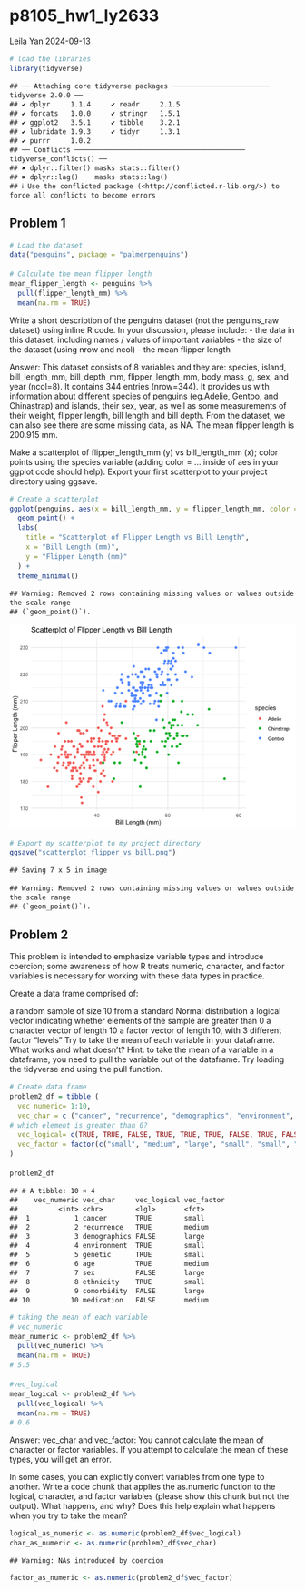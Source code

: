 p8105_hw1_ly2633
================
Leila Yan
2024-09-13

``` r
# load the libraries
library(tidyverse)
```

    ## ── Attaching core tidyverse packages ──────────────────────── tidyverse 2.0.0 ──
    ## ✔ dplyr     1.1.4     ✔ readr     2.1.5
    ## ✔ forcats   1.0.0     ✔ stringr   1.5.1
    ## ✔ ggplot2   3.5.1     ✔ tibble    3.2.1
    ## ✔ lubridate 1.9.3     ✔ tidyr     1.3.1
    ## ✔ purrr     1.0.2     
    ## ── Conflicts ────────────────────────────────────────── tidyverse_conflicts() ──
    ## ✖ dplyr::filter() masks stats::filter()
    ## ✖ dplyr::lag()    masks stats::lag()
    ## ℹ Use the conflicted package (<http://conflicted.r-lib.org/>) to force all conflicts to become errors

## Problem 1

``` r
# Load the dataset
data("penguins", package = "palmerpenguins")

# Calculate the mean flipper length
mean_flipper_length <- penguins %>%
  pull(flipper_length_mm) %>%
  mean(na.rm = TRUE)
```

Write a short description of the penguins dataset (not the penguins_raw
dataset) using inline R code. In your discussion, please include: - the
data in this dataset, including names / values of important variables -
the size of the dataset (using nrow and ncol) - the mean flipper length

Answer: This dataset consists of 8 variables and they are: species,
island, bill_length_mm, bill_depth_mm, flipper_length_mm, body_mass_g,
sex, and year (ncol=8). It contains 344 entries (nrow=344). It provides
us with information about different species of penguins (eg.Adelie,
Gentoo, and Chinastrap) and islands, their sex, year, as well as some
measurements of their weight, flipper length, bill length and bill
depth. From the dataset, we can also see there are some missing data, as
NA. The mean flipper length is 200.915 mm.

Make a scatterplot of flipper_length_mm (y) vs bill_length_mm (x); color
points using the species variable (adding color = … inside of aes in
your ggplot code should help). Export your first scatterplot to your
project directory using ggsave.

``` r
# Create a scatterplot
ggplot(penguins, aes(x = bill_length_mm, y = flipper_length_mm, color = species)) +
  geom_point() +
  labs(
    title = "Scatterplot of Flipper Length vs Bill Length",
    x = "Bill Length (mm)",
    y = "Flipper Length (mm)"
  ) +
  theme_minimal()
```

    ## Warning: Removed 2 rows containing missing values or values outside the scale range
    ## (`geom_point()`).

![](p8105_hw1_ly2633_files/figure-gfm/unnamed-chunk-3-1.png)<!-- -->

``` r
# Export my scatterplot to my project directory
ggsave("scatterplot_flipper_vs_bill.png")
```

    ## Saving 7 x 5 in image

    ## Warning: Removed 2 rows containing missing values or values outside the scale range
    ## (`geom_point()`).

## Problem 2

This problem is intended to emphasize variable types and introduce
coercion; some awareness of how R treats numeric, character, and factor
variables is necessary for working with these data types in practice.

Create a data frame comprised of:

a random sample of size 10 from a standard Normal distribution a logical
vector indicating whether elements of the sample are greater than 0 a
character vector of length 10 a factor vector of length 10, with 3
different factor “levels” Try to take the mean of each variable in your
dataframe. What works and what doesn’t? Hint: to take the mean of a
variable in a dataframe, you need to pull the variable out of the
dataframe. Try loading the tidyverse and using the pull function.

``` r
# Create data frame
problem2_df = tibble (
  vec_numeric= 1:10,
  vec_char = c ("cancer", "recurrence", "demographics", "environment", "genetic", "age", "sex", "ethnicity", "comorbidity", "medication"),
# which element is greater than 0?
  vec_logical= c(TRUE, TRUE, FALSE, TRUE, TRUE, TRUE, FALSE, TRUE, FALSE, FALSE),
  vec_factor = factor(c("small", "medium", "large", "small", "small", "medium", "large", "small", "large", "medium"))
)

problem2_df
```

    ## # A tibble: 10 × 4
    ##    vec_numeric vec_char     vec_logical vec_factor
    ##          <int> <chr>        <lgl>       <fct>     
    ##  1           1 cancer       TRUE        small     
    ##  2           2 recurrence   TRUE        medium    
    ##  3           3 demographics FALSE       large     
    ##  4           4 environment  TRUE        small     
    ##  5           5 genetic      TRUE        small     
    ##  6           6 age          TRUE        medium    
    ##  7           7 sex          FALSE       large     
    ##  8           8 ethnicity    TRUE        small     
    ##  9           9 comorbidity  FALSE       large     
    ## 10          10 medication   FALSE       medium

``` r
# taking the mean of each variable
# vec_numeric
mean_numeric <- problem2_df %>%
  pull(vec_numeric) %>%
  mean(na.rm = TRUE)
# 5.5

#vec_logical
mean_logical <- problem2_df %>%
  pull(vec_logical) %>%
  mean(na.rm = TRUE)
# 0.6
```

Answer: vec_char and vec_factor: You cannot calculate the mean of
character or factor variables. If you attempt to calculate the mean of
these types, you will get an error.

In some cases, you can explicitly convert variables from one type to
another. Write a code chunk that applies the as.numeric function to the
logical, character, and factor variables (please show this chunk but not
the output). What happens, and why? Does this help explain what happens
when you try to take the mean?

``` r
logical_as_numeric <- as.numeric(problem2_df$vec_logical)
char_as_numeric <- as.numeric(problem2_df$vec_char)
```

    ## Warning: NAs introduced by coercion

``` r
factor_as_numeric <- as.numeric(problem2_df$vec_factor)
```
